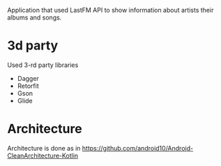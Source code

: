 
Application that used LastFM API to show information about artists their albums and songs.

# 3d party
Used 3-rd party libraries
* Dagger
* Retorfit
* Gson
* Glide

# Architecture
Architecture is done as in https://github.com/android10/Android-CleanArchitecture-Kotlin
